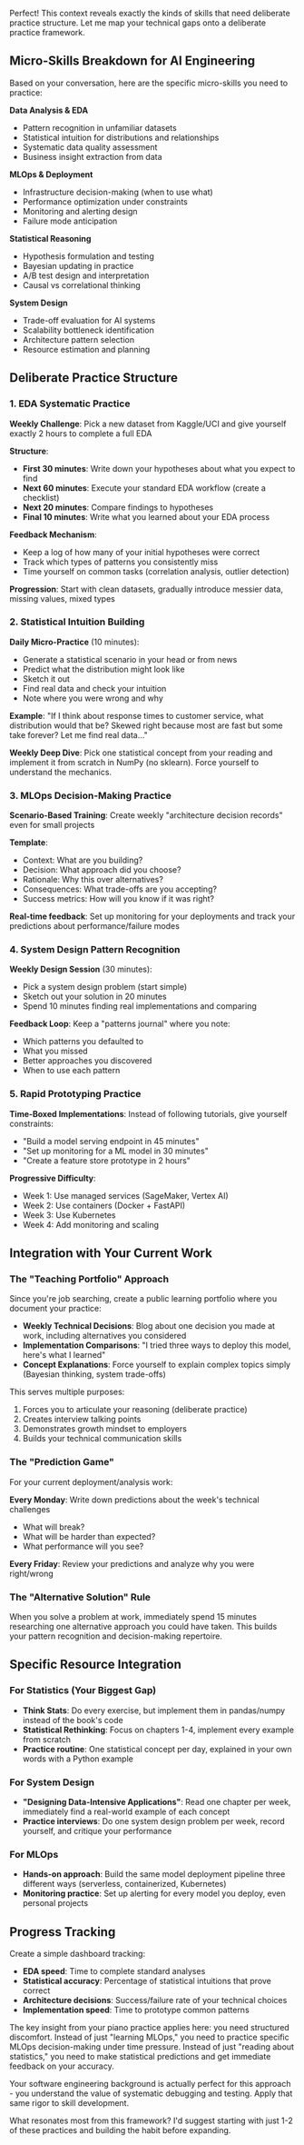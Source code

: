 Perfect! This context reveals exactly the kinds of skills that need deliberate practice structure. Let me map your technical gaps onto a deliberate practice framework.

## Micro-Skills Breakdown for AI Engineering

Based on your conversation, here are the specific micro-skills you need to practice:

**Data Analysis & EDA**

- Pattern recognition in unfamiliar datasets
- Statistical intuition for distributions and relationships
- Systematic data quality assessment
- Business insight extraction from data

**MLOps & Deployment**

- Infrastructure decision-making (when to use what)
- Performance optimization under constraints
- Monitoring and alerting design
- Failure mode anticipation

**Statistical Reasoning**

- Hypothesis formulation and testing
- Bayesian updating in practice
- A/B test design and interpretation
- Causal vs correlational thinking

**System Design**

- Trade-off evaluation for AI systems
- Scalability bottleneck identification
- Architecture pattern selection
- Resource estimation and planning

## Deliberate Practice Structure

### 1. EDA Systematic Practice

**Weekly Challenge**: Pick a new dataset from Kaggle/UCI and give yourself exactly 2 hours to complete a full EDA

**Structure**:

- **First 30 minutes**: Write down your hypotheses about what you expect to find
- **Next 60 minutes**: Execute your standard EDA workflow (create a checklist)
- **Next 20 minutes**: Compare findings to hypotheses
- **Final 10 minutes**: Write what you learned about your EDA process

**Feedback Mechanism**:

- Keep a log of how many of your initial hypotheses were correct
- Track which types of patterns you consistently miss
- Time yourself on common tasks (correlation analysis, outlier detection)

**Progression**: Start with clean datasets, gradually introduce messier data, missing values, mixed types

### 2. Statistical Intuition Building

**Daily Micro-Practice** (10 minutes):

- Generate a statistical scenario in your head or from news
- Predict what the distribution might look like
- Sketch it out
- Find real data and check your intuition
- Note where you were wrong and why

**Example**: "If I think about response times to customer service, what distribution would that be? Skewed right because most are fast but some take forever? Let me find real data..."

**Weekly Deep Dive**: Pick one statistical concept from your reading and implement it from scratch in NumPy (no sklearn). Force yourself to understand the mechanics.

### 3. MLOps Decision-Making Practice

**Scenario-Based Training**: Create weekly "architecture decision records" even for small projects

**Template**:

- Context: What are you building?
- Decision: What approach did you choose?
- Rationale: Why this over alternatives?
- Consequences: What trade-offs are you accepting?
- Success metrics: How will you know if it was right?

**Real-time feedback**: Set up monitoring for your deployments and track your predictions about performance/failure modes

### 4. System Design Pattern Recognition

**Weekly Design Session** (30 minutes):

- Pick a system design problem (start simple)
- Sketch out your solution in 20 minutes
- Spend 10 minutes finding real implementations and comparing

**Feedback Loop**: Keep a "patterns journal" where you note:

- Which patterns you defaulted to
- What you missed
- Better approaches you discovered
- When to use each pattern

### 5. Rapid Prototyping Practice

**Time-Boxed Implementations**: Instead of following tutorials, give yourself constraints:

- "Build a model serving endpoint in 45 minutes"
- "Set up monitoring for a ML model in 30 minutes"
- "Create a feature store prototype in 2 hours"

**Progressive Difficulty**:

- Week 1: Use managed services (SageMaker, Vertex AI)
- Week 2: Use containers (Docker + FastAPI)
- Week 3: Use Kubernetes
- Week 4: Add monitoring and scaling

## Integration with Your Current Work

### The "Teaching Portfolio" Approach

Since you're job searching, create a public learning portfolio where you document your practice:

- **Weekly Technical Decisions**: Blog about one decision you made at work, including alternatives you considered
- **Implementation Comparisons**: "I tried three ways to deploy this model, here's what I learned"
- **Concept Explanations**: Force yourself to explain complex topics simply (Bayesian thinking, system trade-offs)

This serves multiple purposes:

1. Forces you to articulate your reasoning (deliberate practice)
2. Creates interview talking points
3. Demonstrates growth mindset to employers
4. Builds your technical communication skills

### The "Prediction Game"

For your current deployment/analysis work:

**Every Monday**: Write down predictions about the week's technical challenges

- What will break?
- What will be harder than expected?
- What performance will you see?

**Every Friday**: Review your predictions and analyze why you were right/wrong

### The "Alternative Solution" Rule

When you solve a problem at work, immediately spend 15 minutes researching one alternative approach you could have taken. This builds your pattern recognition and decision-making repertoire.

## Specific Resource Integration

### For Statistics (Your Biggest Gap)

- **Think Stats**: Do every exercise, but implement them in pandas/numpy instead of the book's code
- **Statistical Rethinking**: Focus on chapters 1-4, implement every example from scratch
- **Practice routine**: One statistical concept per day, explained in your own words with a Python example

### For System Design

- **"Designing Data-Intensive Applications"**: Read one chapter per week, immediately find a real-world example of each concept
- **Practice interviews**: Do one system design problem per week, record yourself, and critique your performance

### For MLOps

- **Hands-on approach**: Build the same model deployment pipeline three different ways (serverless, containerized, Kubernetes)
- **Monitoring practice**: Set up alerting for every model you deploy, even personal projects

## Progress Tracking

Create a simple dashboard tracking:

- **EDA speed**: Time to complete standard analyses
- **Statistical accuracy**: Percentage of statistical intuitions that prove correct
- **Architecture decisions**: Success/failure rate of your technical choices
- **Implementation speed**: Time to prototype common patterns

The key insight from your piano practice applies here: you need structured discomfort. Instead of just "learning MLOps," you need to practice specific MLOps decision-making under time pressure. Instead of just "reading about statistics," you need to make statistical predictions and get immediate feedback on your accuracy.

Your software engineering background is actually perfect for this approach - you understand the value of systematic debugging and testing. Apply that same rigor to skill development.

What resonates most from this framework? I'd suggest starting with just 1-2 of these practices and building the habit before expanding.
